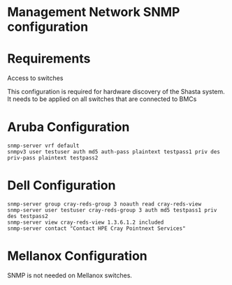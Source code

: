 # Management Network SNMP configuration

# Requirements
Access to switches

This configuration is required for hardware discovery of the Shasta system.
It needs to be applied on all switches that are connected to BMCs

# Aruba Configuration
```
snmp-server vrf default
snmpv3 user testuser auth md5 auth-pass plaintext testpass1 priv des priv-pass plaintext testpass2
```

# Dell Configuration
```
snmp-server group cray-reds-group 3 noauth read cray-reds-view
snmp-server user testuser cray-reds-group 3 auth md5 testpass1 priv des testpass2
snmp-server view cray-reds-view 1.3.6.1.2 included 
snmp-server contact "Contact HPE Cray Pointnext Services"
``` 

# Mellanox Configuration

SNMP is not needed on Mellanox switches.
